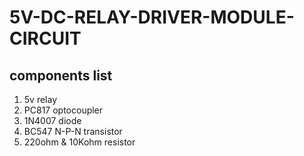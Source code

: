 # 5V-DC-RELAY-DRIVER-MODULE-CIRCUIT

## components list
1. 5v relay
2. PC817 optocoupler
3. 1N4007 diode
4. BC547 N-P-N transistor
5. 220ohm & 10Kohm resistor
